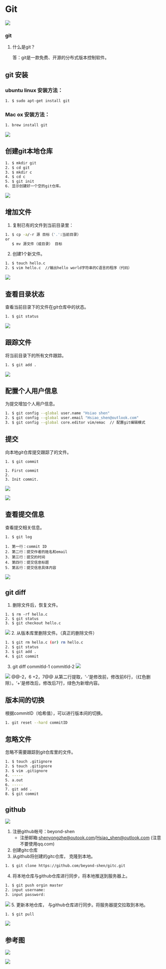 # Git 
![](https://ss2.bdstatic.com/70cFvnSh_Q1YnxGkpoWK1HF6hhy/it/u=3432955071,2879031477&fm=23&gp=0.jpg)
### git 
1. 什么是git？

      答：git是一款免费、开源的分布式版本控制软件。
## git 安装
### ubuntu linux 安装方法：
```sh
1. $ sudo apt-get install git
```
### Mac ox 安装方法：
```sh
1. brew install git
```
![](http://p1.bqimg.com/1949/f4ee3239fb478b87s.png)
## 创建git本地仓库
```sh
1. $ mkdir git
2. $ cd git
3. $ mkdir c
4. $ cd c
5. $ git init
6. 显示创建好一个空的git仓库。 
```
![](http://i1.piimg.com/1949/ebcb840f705f8ea2s.png)


## 增加文件
1. 复制已有的文件到当前目录里：
```sh
1. $ cp -a/-r 源 目标（'.':当前目录） 
or
   $ mv 源文件（或目录） 目标
```
2. 创建1个新文件。
```sh
1. $ touch hello.c
2. $ vim hello.c  //输出hello world字符串的C语言的程序（代码）
```
![](http://i1.piimg.com/1949/9669b91fafd69810s.png)
## 查看目录状态
查看当前目录下的文件在git仓库中的状态。
```sh
1. $ git status
```
![](http://i1.piimg.com/1949/7ef7de56dc443641s.png)
## 跟踪文件
将当前目录下的所有文件跟踪。
```sh
1. $ git add .
```
![](http://i1.piimg.com/1949/170017fa02a803bcs.png)
## 配置个人用户信息
为提交增加个人用户信息。
```sh
1. $ git config --global user.name "Hsiao shen"
2. $ git config --global user.email "Hsiao_shen@outlook.com"
3. $ git config --global core.editor vim/emac  // 配置git编辑模式
```
## 提交
向本地git仓库提交跟踪了的文件。
```sh
1. $ git commit
```
```
1. First commit
2. 
3. Init commit.
```
![](http://p1.bpimg.com/1949/28e02a748dd14653s.png)

![](http://p1.bpimg.com/1949/d4c33e94132472abs.png)
## 查看提交信息
查看提交相关信息。
```sh
1. $ git log
```
```
1. 第一行：commit ID
2. 第二行：提交作者的姓名和email
3. 第三行：提交的时间
4. 第四行：提交信息标题
5. 第五行：提交信息具体内容
```
![](http://i1.piimg.com/1949/14f358f7040fd0a0s.png)

## git diff
1. 删除文件后，恢复文件。
```
1. $ rm -rf hello.c
2. $ git status
3. $ git checkout hello.c
```
![](http://p1.bpimg.com/1949/da987f5f36d5655bs.png)
2. 从版本库里删除文件。（真正的删除文件）
```sh
1. $ git rm hello.c (or) rm hello.c
2. $ git status
3. $ git add .
4. $ git commit
```
3. git diff commitId-1 commitId-2
![](http://i1.piimg.com/1949/be9c5d8c57195fdds.png)

![](http://i1.piimg.com/1949/e28f65d9578ce778s.png)
@@-2，6 +2，7@@
从第二行提取，‘-’是修改前，修改前6行，（红色删除）。‘+’是修改后，修改后7行，绿色为新增内容。
## 版本间的切换
根据commitID（哈希值），可以进行版本间的切换。
```sh
1. git reset --hard commitID
```
## 忽略文件
忽略不需要跟踪到git仓库里的文件。
```sh
1. $ touch .gitignore
2. $ touch .gitignore
3. $ vim .gitignore
4. -----
5. a.out
6. -----
7. git add .
8. $ git commit
```
## github
![](https://timgsa.baidu.com/timg?image&quality=80&size=b9999_10000&sec=1489501082783&di=b904631605fb95c3297a6585c50e72c8&imgtype=0&src=http%3A%2F%2F7xil0e.com1.z0.glb.clouddn.com%2Fteacher%2F55360816dfddb.png)

1. 注册github帐号：beyond-shen
   * 注册邮箱:shenyongzhe@outook.com/Hsiao_shen@outlook.com (注意不要使用qq.com)
2. 创建gitc仓库
3. 从github将创建的gitc仓库， 克隆到本地。
```sh
1. $ git clone https://github.com/beyond-shen/gitc.git
```
4. 将本地仓库与github仓库进行同步，将本地推送到服务器上。
```sh
1. $ git push orgin master
2. input username:
3. input password:
```
![](http://p1.bpimg.com/1949/f4f9b7a81f5794ffs.png)
5. 更新本地仓库， 与github仓库进行同步。将服务器提交拉取到本地。
```sh
1. $ git pull
```
![](http://p1.bpimg.com/1949/b78564340c56f267s.png)

## 参考图

![](https://timgsa.baidu.com/timg?image&quality=80&size=b9999_10000&sec=1489500476643&di=b5be43576b26a23d57b8d3b7553c072b&imgtype=0&src=http%3A%2F%2Fwww.uml.org.cn%2Fpzgl%2Fimages%2F2012113023.png)

![](https://timgsa.baidu.com/timg?image&quality=80&size=b9999_10000&sec=1489501380315&di=9375badd0f74935dbd36a77f06dc8739&imgtype=0&src=http%3A%2F%2Fwww.114390.com%2Fupload_article%2Ffile_images%2Farticle%2F201409%2Fgit_big_jb51.jpg)
